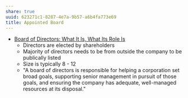 ```yaml
---
share: true
uuid: 623271c1-8287-4e7a-9b57-a6b4fa773e69
title: Appointed Board
---
```

* [Board of Directors: What It Is, What Its Role Is](https://www.investopedia.com/terms/b/boardofdirectors.asp)
	* Directors are elected by shareholders
	* Majority of directors needs to be from outside the company to be publically listed
	* Size is typically 8 - 12
	* "A board of directors is responsible for helping a corporation set broad goals, supporting senior management in pursuit of those goals, and ensuring the company has adequate, well-managed resources at its disposal."